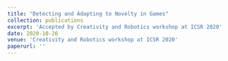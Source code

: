 ```yaml
---
title: "Detecting and Adapting to Novelty in Games"
collection: publications
excerpt: 'Accepted by Creativity and Robotics workshop at ICSR 2020'
date: 2020-10-26
venue: 'Creativity and Robotics workshop at ICSR 2020'
paperurl: ''
---
```


